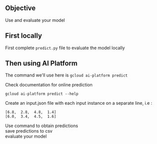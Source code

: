 ## Objective

Use and evaluate your model 

## First locally

First complete `predict.py` file to evaluate the model locally

## Then using AI Platform 

The command we'll use here is `gcloud ai-platform predict`  

Check documentation for online prediction

    gcloud ai-platform predict --help
    
Create an input.json file with each input instance on a separate line, i.e :

    [6.8,  2.8,  4.8,  1.4]
    [6.0,  3.4,  4.5,  1.6]
    
Use command to obtain predictions  
save predictions to csv  
evaluate your model  
